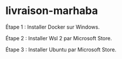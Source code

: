 # livraison-marhaba

Étape 1 : Installer Docker sur Windows.

Étape 2 : Installer Wsl 2 par Microsoft Store.

Étape 3 : Installer Ubuntu par Microsoft Store.
